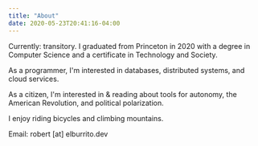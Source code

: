 ```yaml
---
title: "About"
date: 2020-05-23T20:41:16-04:00
---
```


Currently: transitory. I graduated from Princeton in 2020 with a degree in Computer Science and a certificate in Technology and Society.

As a programmer, I'm interested in databases, distributed systems, and cloud services.

As a citizen, I'm interested in & reading about tools for autonomy, the American Revolution, and political polarization.

I enjoy riding bicycles and climbing mountains.

Email: robert [at] elburrito.dev
